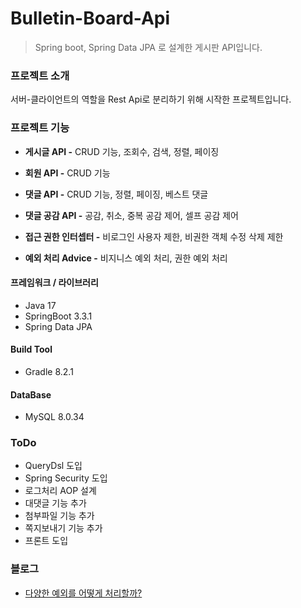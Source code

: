 # Bulletin-Board-Api
> Spring boot, Spring Data JPA 로 설계한 게시판 API입니다.

### 프로젝트 소개

서버-클라이언트의 역할을 Rest Api로 분리하기 위해 시작한 프로젝트입니다.<br>

### 프로젝트 기능

- **게시글 API -** CRUD 기능, 조회수, 검색, 정렬, 페이징
- **회원 API -** CRUD 기능
- **댓글 API -** CRUD 기능, 정렬, 페이징, 베스트 댓글
- **댓글 공감 API -** 공감, 취소, 중복 공감 제어, 셀프 공감 제어
  
- **접근 권한 인터셉터 -** 비로그인 사용자 제한, 비권한 객체 수정 삭제 제한
- **예외 처리 Advice -** 비지니스 예외 처리, 권한 예외 처리


#### 프레임워크 / 라이브러리
- Java 17
- SpringBoot 3.3.1
- Spring Data JPA

#### Build Tool
- Gradle 8.2.1

#### DataBase
- MySQL 8.0.34

### ToDo
- QueryDsl 도입
- Spring Security 도입
- 로그처리 AOP 설계
- 대댓글 기능 추가
- 첨부파일 기능 추가
- 쪽지보내기 기능 추가
- 프론트 도입

### 블로그
- [다양한 예외를 어떻게 처리할까?](https://velog.io/@jhg2819/Spring-%EB%8B%A4%EC%96%91%ED%95%9C-%EC%98%88%EC%99%B8%EB%A5%BC-%EC%96%B4%EB%96%BB%EA%B2%8C-%EC%B2%98%EB%A6%AC%ED%95%A0%EA%B9%8C)